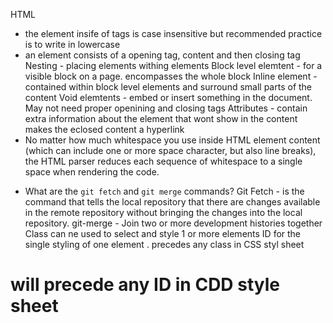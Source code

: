 HTML
- the element insife of tags is case insensitive but recommended practice is to write in lowercase
- an element consists of a opening tag, content and then closing tag
Nesting - placing elements withing elements
Block level elemtent - for a visible block on a page. encompasses the whole block
Inline element - contained within block level elements and surround small parts of the content
Void elemtents - embed or insert something in the document. May not need proper openining and closing tags
Attributes - contain extra information about the element that wont show in the content
 <a> makes the eclosed content a hyperlink
 - No matter how much whitespace you use inside HTML element content (which can include one or more space character, but also line breaks), the HTML parser reduces each sequence of whitespace to a single space when rendering the code.
 * What are the `git fetch` and `git merge` commands? 
Git Fetch - is the command that tells the local repository that there are changes available in the remote repository without bringing the changes into the local repository.
git-merge - Join two or more development histories together
Class can ne used to select and style 1 or more elements 
ID for the single styling of one element
. precedes any class in CSS styl sheet
# will precede any ID in CDD style sheet
